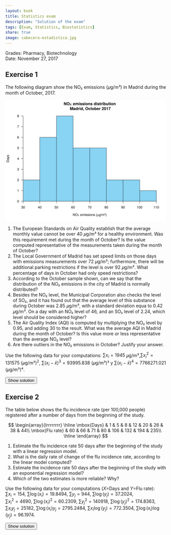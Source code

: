```yaml
---
layout: book
title: Statistics exam
description: "Solution of the exam"
tags: [Exam, Statistics, Biostatistics]
share: true
image: cabecera-estadistica.jpg
---
```




Grades: Pharmacy, Biotechnology  
Date: November 27, 2017 

## Exercise 1

The following diagram show the NO₂ emissions (𝜇g/m³) in Madrid during the month of October, 2017.

<img src="img/no2-emissions-histogram-1.svg" title="plot of chunk no2-emissions-histogram" alt="plot of chunk no2-emissions-histogram" style="display: block; margin: auto;" />

1. The European Standards on Air Quality establish that the average monthly value cannot be over 40 𝜇g/m³ for a healthy environment. 
Was this requirement met during the month of October? 
Is the value computed representative of the measurements taken during the month of October?
2. The Local Government of Madrid has set speed limits on those days with emissions measurements over 72 𝜇g/m³; 
furthermore, there will be additional parking restrictions if the level is over 92 𝜇g/m³. 
What percentage of days in October had only speed restrictions?
3. According to the October sample shown, can we say that the distribution of the NO₂ emissions in the city of Madrid is normally distributed?
4. Besides the NO₂ level, the Municipal Corporation also checks the level of SO₂, and it has found out that the average level of this substance during October was 2.85 𝜇g/m³, with a standard deviation equa to 0.42 𝜇g/m³. 
On a day with an NO₂ level of 46, and an SO₂ level of 2.24, which level should be considered higher?
5. The Air Quality Index (AQI) is computed by multiplying the NO₂ level by 0.95, and adding 30 to the result. 
What was the average AQI in Madrid during the month of October? 
Is this value more or less representative than the average NO₂ level?
6. Are there outliers in the NO₂ emissions in October? Justify your answer.

Use the following data for your computations: $\sum x_i=1945$ 𝜇g/m³,$\sum x_i^2=131575$ (𝜇g/m³)$^2$, $\sum (x_i-\bar x)^3=93995.838$ (𝜇g/m³)³ y $\sum (x_i-\bar x)^4=7766271.021$ (𝜇g/m³)⁴.



<div><button class="solution">Show solution</button></div>
<div id="solution" style="display: none">
1. $\bar x=62.7419$ 𝜇g/m³, so the requirement was not met.<br/>
$s^2=307.8044$ (𝜇g/m³)², $s=17.5444$ 𝜇g/m³, $cv=0.2796$. As the coefficient of variation is less than 0.3 there is a low variability and the mean is quite representative.<br/>
2. $F(72)=0.7097$ and $F(92)=0.9161$, so the percentage of days with only speed restrictions is $20.64\%$.<br/>
3. $g_1=0.5615$ and $g_2=-0.3558$. As both of them are between -2 and 2, we can assume that the emissions are normally distributed.<br/>
4. NO₂: $z(46)=-0.9543$. <br/>
SO₂: $z(2.24)=-1.4524$. <br/>
Thus, the NO₂ emission is relatively higher.<br/>
5. Let $y=0.95x+30$ the AQI.<br/>
$\bar y=89.6048$, $s_y=16.6671$, $cv=0.186$. As the coeffitient of variation is lower, the AQI mean is more representative.<br/>
6. $Q_1=49.5816$ 𝜇g/m³, $Q_3=74.0093$ 𝜇g/m³ and $IQR=24.4277$ 𝜇g/m³.<br/>
Fences: $F_1=12.94$ 𝜇g/m³ and $F_2=110.65$ 𝜇g/m³. Thus, there are outliers. 
</div>

## Exercise 2
The table below shows the flu incidence rate (per 100,000 people) registered after a number of days from the beginning of the study.


$$
\begin{array}{lrrrrrrrr}
  \hline
  \mbox{Days} & 1 & 5 & 8 & 12 & 20 & 26 & 38 & 44\\
  \mbox{Flu rate} & 60 & 66 & 71 & 80 & 106 & 132 & 194 & 235\\
  \hline
\end{array}
$$

1. Estimate the flu incidence rate 50 days after the beginning of the study with a linear regression model.
2. What is the daily rate of change of the flu incidence rate, according to the linear model computed?
3. Estimate the incidence rate 50 days after the beginning of the study with an exponential regression model?
4. Which of the two estimates is more reliable? Why?

Use the following data for your computations ($X=$Days and $Y=$Flu rate):<br/>
$\sum x_i=154$, $\sum \log(x_i)=19.8494$, $\sum y_j=944$, $\sum \log(y_j)=37.2024$,<br/>
$\sum x_i^2=4690$, $\sum \log(x_i)^2=60.2309$, $\sum y_j^2=140918$, $\sum \log(y_j)^2=174.8363$,<br/>
$\sum x_iy_j=25182$, $\sum \log(x_i)y_j=2795.2484$, $\sum x_i\log(y_j)=772.3504$, $\sum \log(x_i)\log(y_j)=96.1974$.


<div><button class="solution">Show solution</button></div>
<div id="solution" style="display: none">

1. Linear model of flu rate on days: <br/>
$\bar x=19.25$ days, $s_x^2=215.6875$ days² . <br/>
$\bar y=118$ people, $s_y^2=3690.75$ people². <br/>
$s_{xy}=876.25$ days⋅people. <br/>
Regression line of flu rate on days: $y=39.7951 + 4.0626x$. <br/>
$y(50) =242.9247$. <br/>
2. $4.0626$ persons per day. <br/>

3. $\overline{\log(y)}=4.6503$ log(people), $s_{\log(y)}^2=0.2293$ log(people)². <br/>
$s_{x\log(y)}=7.0255$ days⋅log(people). <br/>
Exponential model of flu rate on days: $y=e^{4.0233 + 0.0326x}$. <br/>
$y(50)=284.8357$.<br/>
4. Linear coefficient of determination of flu rate on days $r^2=0.9645$. <br/>
Exponential coefficient of determination of flu rate on days $r^2=0.9982$. <br/>
Thus, the exponential model explains a little bit better the evolution of the the flu rate with respect to the number of days. <br/> 
</div>
